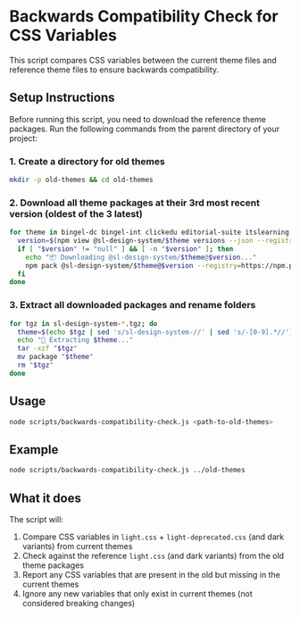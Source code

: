# Backwards Compatibility Check for CSS Variables

This script compares CSS variables between the current theme files and reference theme files to ensure backwards compatibility.

## Setup Instructions

Before running this script, you need to download the reference theme packages. Run the following commands from the parent directory of your project:

### 1. Create a directory for old themes

```bash
mkdir -p old-themes && cd old-themes
```

### 2. Download all theme packages at their 3rd most recent version (oldest of the 3 latest)

```bash
for theme in bingel-dc bingel-int clickedu editorial-suite itslearning kampus magister max my-digital-book neon sanoma-learning teas tig; do
  version=$(npm view @sl-design-system/$theme versions --json --registry=https://npm.pkg.github.com 2>/dev/null | jq -r '.[-3]' 2>/dev/null)
  if [ "$version" != "null" ] && [ -n "$version" ]; then
    echo "📦 Downloading @sl-design-system/$theme@$version..."
    npm pack @sl-design-system/$theme@$version --registry=https://npm.pkg.github.com 2>&1 | grep -E "\.tgz$"
  fi
done
```

### 3. Extract all downloaded packages and rename folders

```bash
for tgz in sl-design-system-*.tgz; do
  theme=$(echo $tgz | sed 's/sl-design-system-//' | sed 's/-[0-9].*//')
  echo "📂 Extracting $theme..."
  tar -xzf "$tgz"
  mv package "$theme"
  rm "$tgz"
done
```

## Usage

```bash
node scripts/backwards-compatibility-check.js <path-to-old-themes>
```

## Example

```bash
node scripts/backwards-compatibility-check.js ../old-themes
```

## What it does

The script will:
1. Compare CSS variables in `light.css` + `light-deprecated.css` (and dark variants) from current themes
2. Check against the reference `light.css` (and dark variants) from the old theme packages
3. Report any CSS variables that are present in the old but missing in the current themes
4. Ignore any new variables that only exist in current themes (not considered breaking changes)
